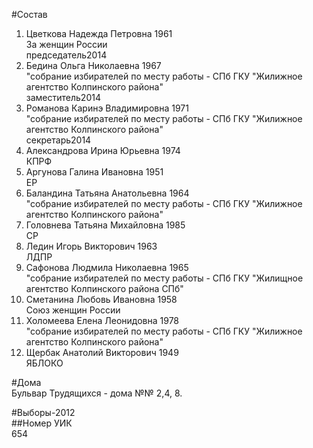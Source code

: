 #Состав  
1. Цветкова Надежда Петровна 1961  
    За женщин России  
    председатель2014  
2. Бедина Ольга Николаевна 1967  
    "собрание избирателей по месту работы - СПб ГКУ "Жилижное агентство Колпинского района"  
    заместитель2014  
3. Романова Каринэ Владимировна 1971  
    "собрание избирателей по месту работы - СПб ГКУ "Жилижное агентство Колпинского района"  
    секретарь2014  
4. Александрова Ирина Юрьевна 1974  
    КПРФ  
5. Аргунова Галина Ивановна 1951  
    ЕР  
6. Баландина Татьяна Анатольевна 1964  
    "собрание избирателей по месту работы - СПб ГКУ "Жилижное агентство Колпинского района"  
7. Головнева Татьяна Михайловна 1985  
    СР  
8. Ледин Игорь Викторович 1963  
    ЛДПР  
9. Сафонова Людмила Николаевна 1965  
    "собрание избирателей по месту работы - СПб ГКУ "Жилищное агентство Колпинского района СПб"  
10. Сметанина Любовь Ивановна 1958  
    Союз женщин России  
11. Холомеева Елена Леонидовна 1978  
    "собрание избирателей по месту работы - СПб ГКУ "Жилижное агентство Колпинского района"  
12. Щербак Анатолий Викторович 1949  
    ЯБЛОКО  
  
#Дома  
Бульвар Трудящихся - дома №№ 2,4, 8.  
  
#Выборы-2012  
##Номер УИК  
654  
